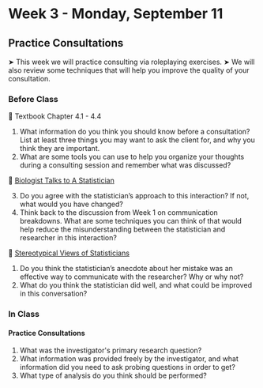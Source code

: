 # Week 3 - Monday, September 11

## Practice Consultations

&#x27A4; This week we will practice consulting via roleplaying exercises.
&#x27A4; We will also review some techniques that will help you improve the quality of your consultation.

### Before Class

📖 Textbook Chapter 4.1 - 4.4

1. What information do you think you should know before a consultation? List at least three things you may want to ask the client for, and why you think they are important.
2. What are some tools you can use to help you organize your thoughts during a consulting session and remember what was discussed? 

🎥 [Biologist Talks to A Statistician](https://www.youtube.com/watch?v=Hz1fyhVOjr4)<br />  

3. Do you agree with the statistician’s approach to this interaction? If not, what would you have changed?
4. Think back to the discussion from Week 1 on communication breakdowns. What are some techniques you can think of that would help reduce the misunderstanding between the statistician and researcher in this interaction?

🎥 [Stereotypical Views of Statisticians](https://www.youtube.com/watch?v=dx_W1Azvpf8/)<br />  

1. Do you think the statistician’s anecdote about her mistake was an effective way to communicate with the researcher? Why or why not?
2. What do you think the statistician did well, and what could be improved in this conversation?

### In Class

#### Practice Consultations

1. What was the investigator's primary research question?
2. What information was provided freely by the investigator, and what information did you need to ask probing questions in order to get?
3. What type of analysis do you think should be performed?






